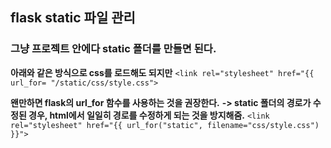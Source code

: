 ## flask static 파일 관리

### 그냥 프로젝트 안에다 static 폴더를 만들면 된다.

**아래와 같은 방식으로 css를 로드해도 되지만**
```<link rel="stylesheet" href="{{ url_for= "/static/css/style.css">```

**왠만하면 flask의 url_for 함수를 사용하는 것을 권장한다.**
**-> static 폴더의 경로가 수정된 경우, html에서 일일히 경로를 수정하게 되는 것을 방지해줌.**
 ```<link rel="stylesheet" href="{{ url_for("static", filename="css/style.css") }}">```
